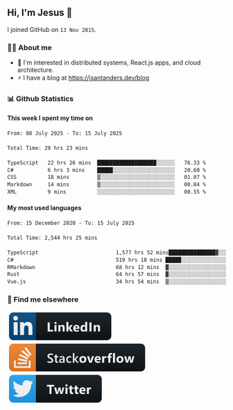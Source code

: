 ## Hi, I'm Jesus 👋

I joined GitHub on `13 Nov 2015`.

<!-- Talking about you -->

### 👨‍💻 About me

- 👦 I'm interested in distributed systems, React.js apps, and cloud architecture.
- ⚡️ I have a blog at <https://jsantanders.dev/blog>

### 📊 Github Statistics

#### This week I spent my time on

<!--START_SECTION:weekly-->

```txt
From: 08 July 2025 - To: 15 July 2025

Total Time: 29 hrs 23 mins

TypeScript   22 hrs 26 mins  ███████████████████░░░░░░   76.33 %
C#           6 hrs 3 mins    █████░░░░░░░░░░░░░░░░░░░░   20.60 %
CSS          18 mins         ▒░░░░░░░░░░░░░░░░░░░░░░░░   01.07 %
Markdown     14 mins         ▒░░░░░░░░░░░░░░░░░░░░░░░░   00.84 %
XML          9 mins          ░░░░░░░░░░░░░░░░░░░░░░░░░   00.55 %
```

<!--END_SECTION:weekly-->

#### My most used languages

<!--START_SECTION:alltime-->

```txt
From: 15 December 2020 - To: 15 July 2025

Total Time: 2,544 hrs 25 mins

TypeScript                         1,577 hrs 52 mins███████████████▓░░░░░░░░░   62.01 %
C#                                 519 hrs 18 mins █████░░░░░░░░░░░░░░░░░░░░   20.41 %
RMarkdown                          68 hrs 12 mins  ▓░░░░░░░░░░░░░░░░░░░░░░░░   02.68 %
Rust                               64 hrs 57 mins  ▓░░░░░░░░░░░░░░░░░░░░░░░░   02.55 %
Vue.js                             34 hrs 54 mins  ▒░░░░░░░░░░░░░░░░░░░░░░░░   01.37 %
```

<!--END_SECTION:alltime-->

### 📢 Find me elsewhere

<p>
  <a target="_blank" href="https://linkedin.com/in/jsantanders">
    <img src="https://github.com/jsantanders/jsantanders/blob/master/img/linkedin.svg" alt="LinkedIn" style="vertical-align:top; margin:4px">
  </a>
  
  <a target="_blank" href="https://stackoverflow.com/users/7318331/jesus-santander">
    <img src="https://github.com/jsantanders/jsantanders/blob/master/img/stackoverflow.svg" alt="StackOverflow" style="vertical-align:top; margin:4px">
  </a>
  
  <a target="_blank" href="http://twitter.com/jsantanders">
    <img src="https://github.com/jsantanders/jsantanders/blob/master/img/twitter.svg" alt="Twitter" style="vertical-align:top; margin:4px">
  </a>
</p>
